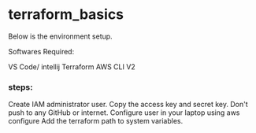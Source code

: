 # terraform_basics

Below is the environment setup.

Softwares Required:

VS Code/ intellij
Terraform
AWS CLI V2

### steps:
Create IAM administrator user. Copy the access key and secret key. Don't push to any GitHub or internet.
Configure user in your laptop using
aws configure
Add the terraform path to system variables.